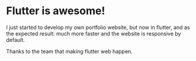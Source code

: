 # Flutter is awesome!

I just started to develop my own portfolio website, but now in flutter, and as the expected result: much more faster and the website is responsive by default.

Thanks to the team that making flutter web happen.
